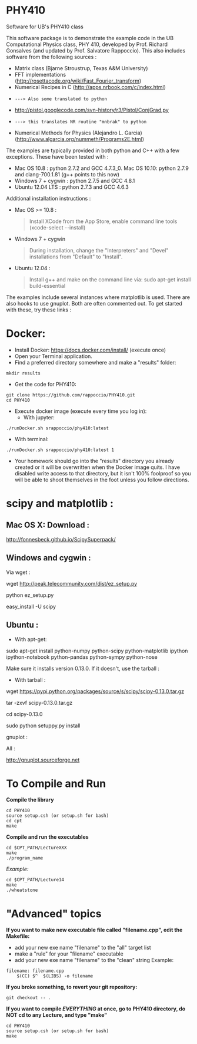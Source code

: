 PHY410
======

Software for UB's PHY410 class


This software package is to demonstrate the example code in the
UB Computational Physics class, PHY 410, developed by
Prof. Richard Gonsalves (and updated by Prof. Salvatore Rappoccio).
This also includes software from the following sources : 

- Matrix class (Bjarne Stroustrup, Texas A&M University)
- FFT implementations (http://rosettacode.org/wiki/Fast_Fourier_transform)
- Numerical Recipes in C (http://apps.nrbook.com/c/index.html)
-     ---> Also some translated to python
- http://pistol.googlecode.com/svn-history/r3/Pistol/ConjGrad.py
-     ---> this translates NR routine "mnbrak" to python
- Numerical Methods for Physics (Alejandro L. Garcia) (http://www.algarcia.org/nummeth/Programs2E.html)

The examples are typically provided in both python and C++ with
a few exceptions. These have been tested with :
 - Mac OS 10.8 : python 2.7.2 and GCC 4.7.3_0.
   Mac OS 10.10: python 2.7.9 and clang-700.1.81 (g++ points to this now) 
 - Windows 7 + cygwin : python 2.7.5 and GCC 4.8.1
 - Ubuntu 12.04 LTS : python 2.7.3 and GCC 4.6.3

Additional installation instructions : 
 - Mac OS >= 10.8 :
    > Install XCode from the App Store, enable command line tools (xcode-select --install)
 - Windows 7 + cygwin
    > During installation, change the "Interpreters" 
      and "Devel" installations from "Default" to "Install". 
 - Ubuntu 12.04 : 
    > Install g++ and make on the command line via:
      sudo apt-get install build-essential

The examples include several instances where matplotlib is used. 
There are also hooks to use gnuplot. Both are often commented
out. To get started with these, try these links : 


Docker:
======================

* Install Docker:  https://docs.docker.com/install/ (execute once)
* Open your Terminal application.
* Find a preferred directory somewhere and make a "results" folder:
```
mkdir results
```
* Get the code for PHY410:
```
git clone https://github.com/rappoccio/PHY410.git
cd PHY410
```
* Execute docker image (execute every time you log in):
   * With jupyter:
```
./runDocker.sh srappoccio/phy410:latest
```
   *  With terminal:
```
./runDocker.sh srappoccio/phy410:latest 1
```
* Your homework should go into the "results" directory you already
created or it will be overwritten when the Docker image quits.
I have disabled write access to that directory, but it isn't 100%
foolproof so you will be able to shoot themselves in the foot unless
you follow directions. 



scipy and matplotlib : 
======================

Mac OS X: Download :
--------------------

http://fonnesbeck.github.io/ScipySuperpack/



Windows and cygwin : 
---------------------

Via wget : 

wget http://peak.telecommunity.com/dist/ez_setup.py

python ez_setup.py

easy_install -U scipy




Ubuntu : 
--------

* With apt-get:

sudo apt-get install python-numpy python-scipy python-matplotlib ipython ipython-notebook python-pandas python-sympy python-nose

Make sure it installs version 0.13.0. If it doesn't, use the tarball : 

* With tarball : 
 
wget https://pypi.python.org/packages/source/s/scipy/scipy-0.13.0.tar.gz

tar -zxvf scipy-0.13.0.tar.gz

cd scipy-0.13.0

sudo python setuppy.py install







gnuplot :

All :

http://gnuplot.sourceforge.net




To Compile and Run
==================
**Compile the library**
```
cd PHY410
source setup.csh (or setup.sh for bash)
cd cpt
make
```

**Compile and run the executables**
```
cd $CPT_PATH/LectureXXX
make
./program_name 
```
*Example:*
```
cd $CPT_PATH/Lecture14
make
./wheatstone
```




"Advanced" topics
=================

**If you want to make new executable file called "filename.cpp", edit the Makefile:**
   - add your new exe name "filename" to the "all" target list
   - make a "rule" for your "filename" executable
   - add your new exe name "filename" to the "clean" string
Example:
```
filename: filename.cpp
	$(CC) $^  $(LIBS) -o filename
```

**If you broke something, to revert your git repository:**
```
git checkout -- . 
```

**If you want to compile *EVERYTHING* at once, go to PHY410 directory, do NOT cd to any Lecture, and type "make"**

```
cd PHY410
source setup.csh (or setup.sh for bash)
make
```


